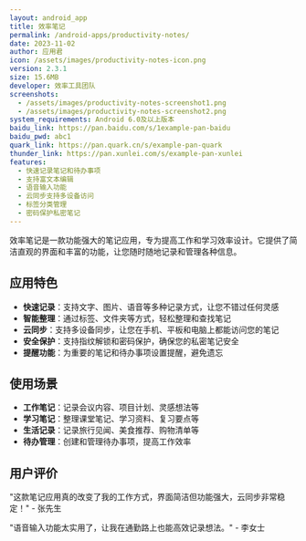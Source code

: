 ```yaml
---
layout: android_app
title: 效率笔记
permalink: /android-apps/productivity-notes/
date: 2023-11-02
author: 应用君
icon: /assets/images/productivity-notes-icon.png
version: 2.3.1
size: 15.6MB
developer: 效率工具团队
screenshots:
  - /assets/images/productivity-notes-screenshot1.png
  - /assets/images/productivity-notes-screenshot2.png
system_requirements: Android 6.0及以上版本
baidu_link: https://pan.baidu.com/s/1example-pan-baidu
baidu_pwd: abc1
quark_link: https://pan.quark.cn/s/example-pan-quark
thunder_link: https://pan.xunlei.com/s/example-pan-xunlei
features:
  - 快速记录笔记和待办事项
  - 支持富文本编辑
  - 语音输入功能
  - 云同步支持多设备访问
  - 标签分类管理
  - 密码保护私密笔记
---
```


效率笔记是一款功能强大的笔记应用，专为提高工作和学习效率设计。它提供了简洁直观的界面和丰富的功能，让您随时随地记录和管理各种信息。

## 应用特色

- **快速记录**：支持文字、图片、语音等多种记录方式，让您不错过任何灵感
- **智能整理**：通过标签、文件夹等方式，轻松整理和查找笔记
- **云同步**：支持多设备同步，让您在手机、平板和电脑上都能访问您的笔记
- **安全保护**：支持指纹解锁和密码保护，确保您的私密笔记安全
- **提醒功能**：为重要的笔记和待办事项设置提醒，避免遗忘

## 使用场景

- **工作笔记**：记录会议内容、项目计划、灵感想法等
- **学习笔记**：整理课堂笔记、学习资料、复习要点等
- **生活记录**：记录旅行见闻、美食推荐、购物清单等
- **待办管理**：创建和管理待办事项，提高工作效率

## 用户评价

"这款笔记应用真的改变了我的工作方式，界面简洁但功能强大，云同步非常稳定！" - 张先生

"语音输入功能太实用了，让我在通勤路上也能高效记录想法。" - 李女士